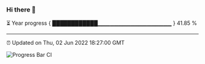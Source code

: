 ### Hi there 👋

⏳ Year progress { ████████████▁▁▁▁▁▁▁▁▁▁▁▁▁▁▁▁▁▁ } 41.85 %

---

⏰ Updated on Thu, 02 Jun 2022 18:27:00 GMT

![Progress Bar CI](https://github.com/ZhaoGui/ZhaoGui/workflows/Progress%20Bar%20CI/badge.svg)
